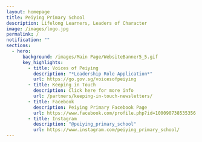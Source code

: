```yaml
---
layout: homepage
title: Peiying Primary School
description: Lifelong Learners, Leaders of Character
image: /images/logo.jpg
permalink: /
notification: ""
sections:
  - hero:
      background: /images/Main Page/WebsiteBanner5_5.gif
      key_highlights:
        - title: Voices of Peiying
          description: "*Leadership Role Application*"
          url: https://go.gov.sg/voicesofpeiying
        - title: Keeping in Touch
          description: Click here for more info
          url: /partners/keeping-in-touch-newsletters/
        - title: Facebook
          description: Peiying Primary Facebook Page
          url: https://www.facebook.com/profile.php?id=100090738535356
        - title: Instagram
          description: "@peiying_primary_school"
          url: https://www.instagram.com/peiying_primary_school/
---
```

